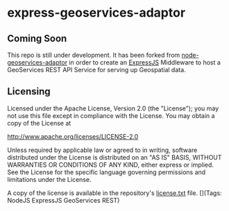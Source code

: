 express-geoservices-adaptor
===========================

## Coming Soon

This repo is still under development. It has been forked from [node-geoservices-adaptor](https://github.com/Esri/node-geoservices-adaptor) in order to create an [ExpressJS](http://expressjs.com) Middleware to host a GeoServices REST API Service for serving up Geospatial data.

## Licensing

Licensed under the Apache License, Version 2.0 (the "License");
you may not use this file except in compliance with the License.
You may obtain a copy of the License at

   http://www.apache.org/licenses/LICENSE-2.0

Unless required by applicable law or agreed to in writing, software
distributed under the License is distributed on an "AS IS" BASIS,
WITHOUT WARRANTIES OR CONDITIONS OF ANY KIND, either express or implied.
See the License for the specific language governing permissions and
limitations under the License.

A copy of the license is available in the repository's [license.txt](license.txt) file.
[](Tags: NodeJS ExpressJS GeoServices REST)
